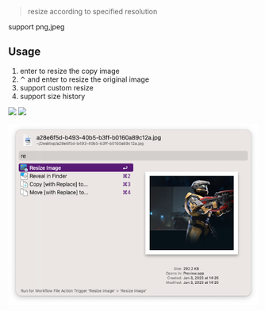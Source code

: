 > resize according to specified resolution


support png,jpeg

## Usage

1. enter to resize the copy image
2. ⌃ and enter to resize the original image
3. support custom resize
4. support size history



![](https://img.shields.io/badge/version-v0.2-green?style=for-the-badge)
[![](https://img.shields.io/badge/download-click-blue?style=for-the-badge)](https://github.com/alanhe421/alfred-workflows/raw/master/img-resize/Resize%20Image.alfredworkflow)




<!-- more -->

![](screenshots/screenshot.png)
